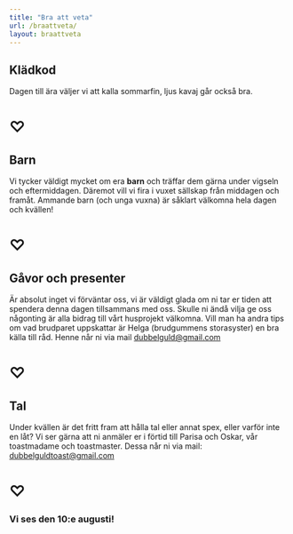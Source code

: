 ```yaml
---
title: "Bra att veta"
url: /braattveta/
layout: braattveta
---
```


## Klädkod 

Dagen till ära väljer vi att kalla sommarfin, ljus kavaj går också bra.

# ♡

## Barn

Vi tycker väldigt mycket om era **barn** och träffar dem gärna under vigseln och
eftermiddagen. Däremot vill vi fira i vuxet sällskap från middagen och framåt. Ammande
barn (och unga vuxna) är såklart välkomna hela dagen och kvällen!

# ♡

## Gåvor och presenter

Är absolut inget vi förväntar oss, vi är väldigt glada om ni tar er tiden att
spendera denna dagen tillsammans med oss. Skulle ni ändå vilja ge oss någonting är alla bidrag till vårt
husprojekt välkomna. Vill man ha andra tips om vad brudparet uppskattar är Helga
(brudgummens storasyster) en bra källa till råd. Henne når ni via mail dubbelguld@gmail.com

# ♡

## Tal

Under kvällen är det fritt fram att hålla tal eller annat spex, eller varför inte en låt? Vi ser
gärna att ni anmäler er i förtid till Parisa och Oskar, vår toastmadame och toastmaster.
Dessa når ni via mail: dubbelguldtoast@gmail.com
# ♡

### **Vi ses den 10:e augusti!** 